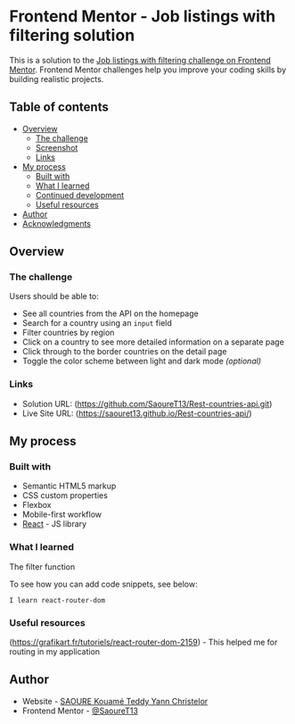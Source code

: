 # Frontend Mentor - Job listings with filtering solution

This is a solution to the [Job listings with filtering challenge on Frontend Mentor](https://www.frontendmentor.io/challenges/job-listings-with-filtering-ivstIPCt). Frontend Mentor challenges help you improve your coding skills by building realistic projects.

## Table of contents

- [Overview](#overview)
  - [The challenge](#the-challenge)
  - [Screenshot](#screenshot)
  - [Links](#links)
- [My process](#my-process)
  - [Built with](#built-with)
  - [What I learned](#what-i-learned)
  - [Continued development](#continued-development)
  - [Useful resources](#useful-resources)
- [Author](#author)
- [Acknowledgments](#acknowledgments)

## Overview

### The challenge

Users should be able to:

- See all countries from the API on the homepage
- Search for a country using an `input` field
- Filter countries by region
- Click on a country to see more detailed information on a separate page
- Click through to the border countries on the detail page
- Toggle the color scheme between light and dark mode *(optional)*


### Links

- Solution URL: (https://github.com/SaoureT13/Rest-countries-api.git)
- Live Site URL: (https://saouret13.github.io/Rest-countries-api/)

## My process

### Built with

- Semantic HTML5 markup
- CSS custom properties
- Flexbox
- Mobile-first workflow
- [React](https://reactjs.org/) - JS library

### What I learned

The filter function

To see how you can add code snippets, see below:

```React-js
I learn react-router-dom
```

### Useful resources

(https://grafikart.fr/tutoriels/react-router-dom-2159) - This helped me for routing in my application


## Author

- Website - [SAOURE Kouamé Teddy Yann Christelor](https://github.com/SaoureT13/)
- Frontend Mentor - [@SaoureT13](https://www.frontendmentor.io/profile/SaoureT13)
